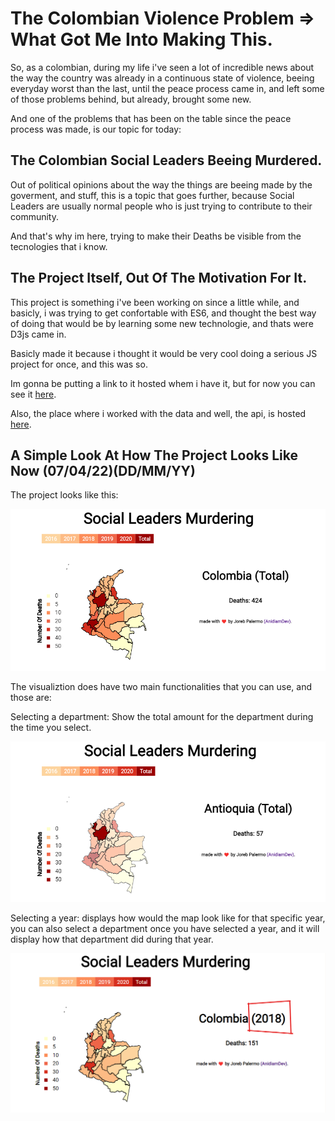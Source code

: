 # The Colombian Violence Problem => What Got Me Into Making This.

So, as a colombian, during my life i've seen a lot of incredible news about the way the country was already in a continuous state of violence, beeing everyday worst than the last, until the peace process came in, and left some of those problems behind, but already, brought some new.

And one of the problems that has been on the table since the peace process was made, is our topic for today:

## The Colombian Social Leaders Beeing Murdered.

Out of political opinions about the way the things are beeing made by the goverment, and stuff, this is a topic that goes further, because Social Leaders are usually normal people who is just trying to contribute to their community.

And that's why im here, trying to make their Deaths be visible from the tecnologies that i know.

## The Project Itself, Out Of The Motivation For It.

This project is something i've been working on since a little while, and basicly, i was trying to get confortable with ES6, and thought the best way of doing that would be by learning some new technologie, and thats were D3js came in.

Basicly made it because i thought it would be very cool doing a serious JS project for once, and this was so.

Im gonna be putting a link to it hosted whem i have it, but for now you can see it [here](https://vizhub.com/anidiamdev/c581dbe739ff4fd9be4cf7873a4b2c14).

Also, the place where i worked with the data and well, the api, is hosted [here](https://lideressocialesrest.anidiamdev.repl.co).

## A Simple Look At How The Project Looks Like Now (07/04/22)(DD/MM/YY)

The project looks like this:

![alt text](repo-images/main-view.png)

The visualiztion does have two main functionalities that you can use, and those are:

Selecting a department: Show the total amount for the department during the time you select.

![alt text](repo-images/department-select.png)

Selecting a year: displays how would the map look like for that specific year, you can also select a department once you have selected a year, and it will display how that department did during that year.

![alt text](repo-images/year-select.png)